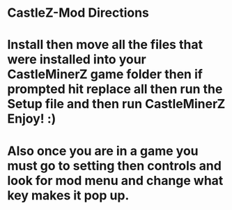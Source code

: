 # CastleZ-Mod Directions
# Install then move all the files that were installed into your CastleMinerZ game folder then if prompted hit replace all then run the Setup file and then run CastleMinerZ Enjoy! :)
# Also once you are in a game you must go to setting then controls and look for mod menu and change what key makes it pop up.
